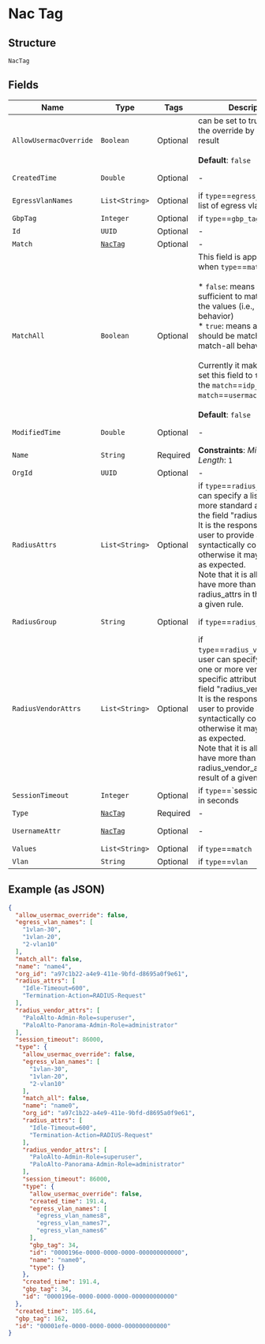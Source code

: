 
# Nac Tag

## Structure

`NacTag`

## Fields

| Name | Type | Tags | Description | Getter | Setter |
|  --- | --- | --- | --- | --- | --- |
| `AllowUsermacOverride` | `Boolean` | Optional | can be set to true to allow the override by usermac result<br><br>**Default**: `false` | Boolean getAllowUsermacOverride() | setAllowUsermacOverride(Boolean allowUsermacOverride) |
| `CreatedTime` | `Double` | Optional | - | Double getCreatedTime() | setCreatedTime(Double createdTime) |
| `EgressVlanNames` | `List<String>` | Optional | if `type`==`egress_vlan_names`, list of egress vlans to return | List<String> getEgressVlanNames() | setEgressVlanNames(List<String> egressVlanNames) |
| `GbpTag` | `Integer` | Optional | if `type`==`gbp_tag` | Integer getGbpTag() | setGbpTag(Integer gbpTag) |
| `Id` | `UUID` | Optional | - | UUID getId() | setId(UUID id) |
| `Match` | [`NacTag`](../../doc/models/nac-tag.md) | Optional | - | NacTag getMatch() | setMatch(NacTag match) |
| `MatchAll` | `Boolean` | Optional | This field is applicable only when `type`==`match`<br><br>* `false`: means it is sufficient to match any of the values (i.e., match-any behavior)<br>* `true`: means all values should be matched (i.e., match-all behavior)<br><br>Currently it makes sense to set this field to `true` only if the `match`==`idp_role` or `match`==`usermac_label`'<br><br>**Default**: `false` | Boolean getMatchAll() | setMatchAll(Boolean matchAll) |
| `ModifiedTime` | `Double` | Optional | - | Double getModifiedTime() | setModifiedTime(Double modifiedTime) |
| `Name` | `String` | Required | **Constraints**: *Minimum Length*: `1` | String getName() | setName(String name) |
| `OrgId` | `UUID` | Optional | - | UUID getOrgId() | setOrgId(UUID orgId) |
| `RadiusAttrs` | `List<String>` | Optional | if `type`==`radius_attrs`, user can specify a list of one or more standard attributes in the field "radius_attrs".<br>It is the responsibility of the user to provide a syntactically correct string, otherwise it may not work as expected.<br>Note that it is allowed to have more than one radius_attrs in the result of a given rule. | List<String> getRadiusAttrs() | setRadiusAttrs(List<String> radiusAttrs) |
| `RadiusGroup` | `String` | Optional | if `type`==`radius_group` | String getRadiusGroup() | setRadiusGroup(String radiusGroup) |
| `RadiusVendorAttrs` | `List<String>` | Optional | if `type`==`radius_vendor_attrs`, user can specify a list of one or more vendor-specific attributes in the field "radius_vendor_attrs".<br>It is the responsibility of the user to provide a syntactically correct string, otherwise it may not work as expected.<br>Note that it is allowed to have more than one radius_vendor_attrs in the result of a given rule. | List<String> getRadiusVendorAttrs() | setRadiusVendorAttrs(List<String> radiusVendorAttrs) |
| `SessionTimeout` | `Integer` | Optional | if `type`==`session_timeout, in seconds | Integer getSessionTimeout() | setSessionTimeout(Integer sessionTimeout) |
| `Type` | [`NacTag`](../../doc/models/nac-tag.md) | Required | - | NacTag getType() | setType(NacTag type) |
| `UsernameAttr` | [`NacTag`](../../doc/models/nac-tag.md) | Optional | - | NacTag getUsernameAttr() | setUsernameAttr(NacTag usernameAttr) |
| `Values` | `List<String>` | Optional | if `type`==`match` | List<String> getValues() | setValues(List<String> values) |
| `Vlan` | `String` | Optional | if `type`==`vlan` | String getVlan() | setVlan(String vlan) |

## Example (as JSON)

```json
{
  "allow_usermac_override": false,
  "egress_vlan_names": [
    "1vlan-30",
    "1vlan-20",
    "2-vlan10"
  ],
  "match_all": false,
  "name": "name4",
  "org_id": "a97c1b22-a4e9-411e-9bfd-d8695a0f9e61",
  "radius_attrs": [
    "Idle-Timeout=600",
    "Termination-Action=RADIUS-Request"
  ],
  "radius_vendor_attrs": [
    "PaloAlto-Admin-Role=superuser",
    "PaloAlto-Panorama-Admin-Role=administrator"
  ],
  "session_timeout": 86000,
  "type": {
    "allow_usermac_override": false,
    "egress_vlan_names": [
      "1vlan-30",
      "1vlan-20",
      "2-vlan10"
    ],
    "match_all": false,
    "name": "name0",
    "org_id": "a97c1b22-a4e9-411e-9bfd-d8695a0f9e61",
    "radius_attrs": [
      "Idle-Timeout=600",
      "Termination-Action=RADIUS-Request"
    ],
    "radius_vendor_attrs": [
      "PaloAlto-Admin-Role=superuser",
      "PaloAlto-Panorama-Admin-Role=administrator"
    ],
    "session_timeout": 86000,
    "type": {
      "allow_usermac_override": false,
      "created_time": 191.4,
      "egress_vlan_names": [
        "egress_vlan_names8",
        "egress_vlan_names7",
        "egress_vlan_names6"
      ],
      "gbp_tag": 34,
      "id": "0000196e-0000-0000-0000-000000000000",
      "name": "name0",
      "type": {}
    },
    "created_time": 191.4,
    "gbp_tag": 34,
    "id": "0000196e-0000-0000-0000-000000000000"
  },
  "created_time": 105.64,
  "gbp_tag": 162,
  "id": "00001efe-0000-0000-0000-000000000000"
}
```

